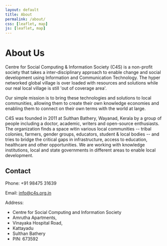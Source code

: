 ```yaml
---
layout: default
title: About
permalink: /about/
css: [leaflet, map]
js: [leaflet, map]
---
```


# About Us

Centre for Social Computing & Information Society (C4S) is a non-profit society that takes a inter-disciplinary approach to enable change and social development using Information and Communication Technology. The hyper networked global village is over loaded with resources and solutions while our real local village is still 'out of coverage area'.

Our simple mission is to bring these technologies and solutions to local communities,   allowing them to create their own knowledge economies and enabling them to connect on their own terms with the world at large.

C4S was founded in 2011 at Sulthan Bathery, Wayanad, Kerala by a group of people including a doctor, academic, writers and open-source enthusiasts. The organization finds a space witin various local communities -- tribal colonies, farmers, gender groups, educators, student & local bodies -- and tries to bridge the critical gaps in infrastructure, access to education, healthcare and other opportunities. We are working with knowledge institutions, local and state governments in different areas to enable local development.
 
## Contact

Phone: +91 98475 31639

Email: info@c4s.org.in

Address: 

<ul class="address">
    <li>Centre for Social Computing and Information Society
    <li>Amrutha Apartments,
    <li>Vinayaka Hospital Road,
    <li>Kattayadu
    <li>Sulthan Bathery
    <li>PIN: 673592
</ul>

<div id="map">
</div>

<script type="text/javascript" src="{{ site.baseurl }}/scripts/map.js"></script>
